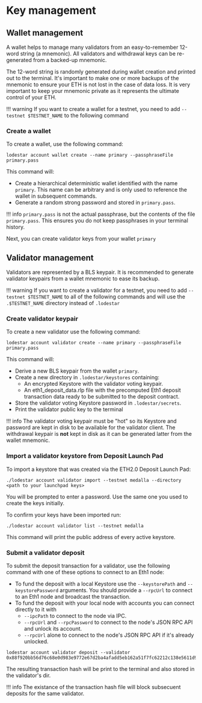 # Key management

## Wallet management

A wallet helps to manage many validators from an easy-to-remember 12-word string (a mnemonic). All validators and withdrawal keys can be re-generated from a backed-up mnemonic.

The 12-word string is randomly generated during wallet creation and printed out to the terminal. It's important to make one or more backups of the mnemonic to ensure your ETH is not lost in the case of data loss. It is very important to keep your mnemonic private as it represents the ultimate control of your ETH.

<!-- prettier-ignore-start -->
!!! warning
    If you want to create a wallet for a testnet, you need to add `--testnet $TESTNET_NAME` to the following command
<!-- prettier-ignore-end -->

### Create a wallet

To create a wallet, use the following command:

```
lodestar account wallet create --name primary --passphraseFile primary.pass
```

This command will:

- Create a hierarchical deterministic wallet identified with the name `primary`. This name can be arbitrary and is only used to reference the wallet in subsequent commands.
- Generate a random strong password and stored in `primary.pass`.

<!-- prettier-ignore-start -->
!!! info
    `primary.pass` is not the actual passphrase, but the contents of the file `primary.pass`. This ensures you do not keep passphrases in your terminal history.
<!-- prettier-ignore-end -->

Next, you can create validator keys from your wallet `primary`

## Validator management

Validators are represented by a BLS keypair. It is recommended to generate validator keypairs from a wallet mnemonic to ease its backup.

<!-- prettier-ignore-start -->
!!! warning
    If you want to create a validator for a testnet, you need to add `--testnet $TESTNET_NAME` to all of the following commands and will use the `.$TESTNET_NAME` directory instead of `.lodestar`
<!-- prettier-ignore-end -->

### Create validator keypair

To create a new validator use the following command:

```
lodestar account validator create --name primary --passphraseFile primary.pass
```

This command will:

- Derive a new BLS keypair from the wallet `primary`.
- Create a new directory in `.lodestar/keystores` containing:
  - An encrypted Keystore with the validator voting keypair.
  - An eth1_deposit_data.rlp file with the precomputed Eth1 deposit transaction data ready to be submitted to the deposit contract.
- Store the validator voting Keystore password in `.lodestar/secrets`.
- Print the validator public key to the terminal

<!-- prettier-ignore-start -->
!!! info
    The validator voting keypair must be "hot" so its Keystore and password are kept in disk to be available for the validator client. The withdrawal keypair is **not** kept in disk as it can be generated latter from the wallet mnemonic.
<!-- prettier-ignore-end -->

### Import a validator keystore from Deposit Launch Pad

To import a keystore that was created via the ETH2.0 Deposit Launch Pad:

```
./lodestar account validator import --testnet medalla --directory <path to your launchpad keys>
```

You will be prompted to enter a password. Use the same one you used to create the keys initially.

To confirm your keys have been imported run:

```
./lodestar account validator list --testnet medalla
```

This command will print the public address of every active keystore.


### Submit a validator deposit

To submit the deposit transaction for a validator, use the following command with one of these options to connect to an Eth1 node:

- To fund the deposit with a local Keystore use the `--keystorePath` and `--keystorePassword` arguments. You should provide a `--rpcUrl` to connect to an Eth1 node and broadcast the transaction.
- To fund the deposit with your local node with accounts you can connect directly to it with
  - `--ipcPath` to connect to the node via IPC.
  - `--rpcUrl` and `--rpcPassword` to connect to the node's JSON RPC API and unlock its account.
  - `--rpcUrl` alone to connect to the node's JSON RPC API if it's already unlocked.

```
lodestar account validator deposit --validator 0x88f920bb56d76c68e0d983e9772e67d2ba4afadd5eb162a51f7fc62212c138e5611d99f98f834fce43f310295ca35eca
```

The resulting transaction hash will be print to the terminal and also stored in the validator's dir.

<!-- prettier-ignore-start -->
!!! info
    The existance of the transaction hash file will block subsecuent deposits for the same validator.
<!-- prettier-ignore-end -->
